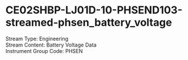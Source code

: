 # CE02SHBP-LJ01D-10-PHSEND103-streamed-phsen_battery_voltage

Stream Type: Engineering<br>
Stream Content: Battery Voltage Data<br>
Instrument Group Code: PHSEN<br>
